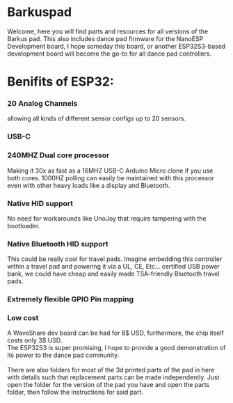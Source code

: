# Barkuspad
Welcome, here you will find parts and resources for all versions of the Barkus pad. This also includes dance pad firmware for the NanoESP Development board, I hope someday this board, or another ESP32S3-based development board will become the go-to for all dance pad controllers.

# Benifits of ESP32:
### 20 Analog Channels
allowing all kinds of different sensor configs up to 20 sensors.
### USB-C
### 240MHZ Dual core processor
Making it 30x as fast as a 16MHZ USB-C Arduino Micro clone if you use both cores. 1000HZ polling can easily be maintained with this processor even with other heavy loads like a display and Bluetooth. 
### Native HID support
No need for workarounds like UnoJoy that require tampering with the bootloader.
### Native Bluetooth HID support
This could be really cool for travel pads. Imagine embedding this controller within a travel pad and powering it via a UL, CE, Etc... certified USB power bank, we could have cheap and easily made TSA-friendly Bluetooth travel pads.
### Extremely flexible GPIO Pin mapping
### Low cost
A WaveShare dev board can be had for 8$ USD, furthermore, the chip itself costs only 3$ USD.
<br>
The ESP32S3 is super promising, I hope to provide a good demonstration of its power to the dance pad community.
<br><br>
There are also folders for most of the 3d printed parts of the pad in here with details such that replacement parts can be made independently. Just open the folder for the version of the pad you have and open the parts folder, then follow the instructions for said part.

